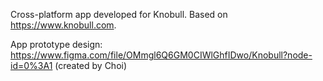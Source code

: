 Cross-platform app developed for Knobull. Based on https://www.knobull.com.

App prototype design: https://www.figma.com/file/OMmgl6Q6GM0CIWlGhfIDwo/Knobull?node-id=0%3A1 (created by Choi)

